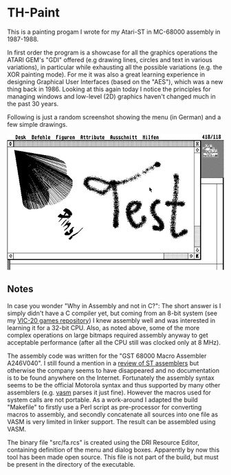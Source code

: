 # TH-Paint

This is a painting progam I wrote for my Atari-ST in MC-68000 assembly in
1987-1988.

In first order the program is a showcase for all the graphics operations the
ATARI GEM's "GDI" offered (e.g drawing lines, circles and text in various
variations), in particular while exhausting all the possible variations (e.g.
the XOR painting mode).  For me it was also a great learning experience in
designing Graphical User Interfaces (based on the "AES"), which was a new thing
back in 1986. Looking at this again today I notice the principles for managing
windows and low-level (2D) graphics haven't changed much in the past 30 years.

Following is just a random screenshot showing the menu (in German) and a few
simple drawings.

![Screenshot](images/screenshot.png)

## Notes

In case you wonder "Why in Assembly and not in C?": The short answer is I
simply didn't have a C compiler yet, but coming from an 8-bit system (see my
[VIC-20 games repository](https://github.com/tomzox/vic20_games)) I
knew assembly well and was interested in learning it for a 32-bit CPU. Also,
as noted above, some of the more complex operations on large bitmaps required
assembly anyway to get acceptable performance (after all the CPU still was
clocked only at 8 MHz).

The assembly code was written for the "GST 68000 Macro Assembler
A246V040". I still found a mention in a
[review of ST assemblers](https://www.atarimagazines.com/startv1n1/STAssemblers.html)
but otherwise the company seems to have disappeared and no documentation is to
be found anywhere on the Internet. Fortunately the assembly syntax seems to be
the official Motorola syntax and thus supported by many other assemblers (e.g.
[vasm](http://sun.hasenbraten.de/vasm/) parses it just fine).  However the
macros used for system calls are not portable. As a work-around I adapted the
build "Makefile" to firstly use a Perl script as pre-processor for converting
macros to assembly, and secondly concatenate all sources into one file as VASM
is very limited in linker support. The result can be assembled using VASM.

The binary file "src/fa.rcs" is created using the DRI Resource Editor,
containing definition of the menu and dialog boxes. Apparently by now this tool
has been made open source. This file is not part of the build, but must be
present in the directory of the executable.
